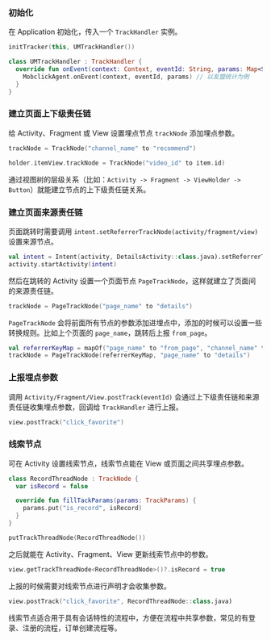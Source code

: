 ### 初始化

在 Application 初始化，传入一个 `TrackHandler` 实例。

```kotlin
initTracker(this, UMTrackHandler())
```

```kotlin
class UMTrackHandler : TrackHandler {
  override fun onEvent(context: Context, eventId: String, params: Map<String, String>) {
    MobclickAgent.onEvent(context, eventId, params) // 以友盟统计为例
  }
}
```

### 建立页面上下级责任链

给 Activity、Fragment 或 View 设置埋点节点 `trackNode` 添加埋点参数。

```kotlin
trackNode = TrackNode("channel_name" to "recommend")
```

```kotlin
holder.itemView.trackNode = TrackNode("video_id" to item.id)
```

通过视图树的层级关系（比如：`Activity -> Fragment -> ViewHolder -> Button`）就能建立节点的上下级责任链关系。

### 建立页面来源责任链

页面跳转时需要调用 `intent.setReferrerTrackNode(activity/fragment/view)` 设置来源节点。

```kotlin
val intent = Intent(activity, DetailsActivity::class.java).setReferrerTrackNode(view)
activity.startActivity(intent)
```

然后在跳转的 Activity 设置一个页面节点 `PageTrackNode`，这样就建立了页面间的来源责任链。

```kotlin
trackNode = PageTrackNode("page_name" to "details")
```

`PageTrackNode` 会将前面所有节点的参数添加进埋点中，添加的时候可以设置一些转换规则。比如上个页面的 `page_name`，跳转后上报 `from_page`。

```kotlin
val referrerKeyMap = mapOf("page_name" to "from_page", "channel_name" to "from_channel_name")
trackNode = PageTrackNode(referrerKeyMap, "page_name" to "details")
```

### 上报埋点参数

调用 `Activity/Fragment/View.postTrack(eventId)` 会通过上下级责任链和来源责任链收集埋点参数，回调给 `TrackHandler` 进行上报。

```kotlin
view.postTrack("click_favorite")
```

### 线索节点

可在 Activity 设置线索节点，线索节点能在 View 或页面之间共享埋点参数。

```kotlin
class RecordThreadNode : TrackNode {
  var isRecord = false

  override fun fillTackParams(params: TrackParams) {
    params.put("is_record", isRecord)
  }
}

putTrackThreadNode(RecordThreadNode())
```

之后就能在 Activity、Fragment、View 更新线索节点中的参数。

```kotlin
view.getTrackThreadNode<RecordThreadNode>()?.isRecord = true
```

上报的时候需要对线索节点进行声明才会收集参数。

```kotlin
view.postTrack("click_favorite", RecordThreadNode::class.java)
```

线索节点适合用于具有会话特性的流程中，方便在流程中共享参数，常见的有登录、注册的流程，订单创建流程等。